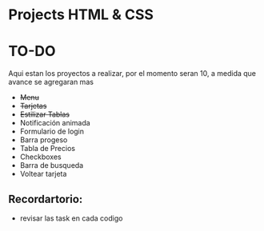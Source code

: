 # Projects HTML & CSS

# TO-DO
Aqui estan los proyectos a realizar, por el momento seran 10, a medida que avance se agregaran mas
- <s>Menu</s>
- <s>Tarjetas</s>
- <s>Estilizar Tablas</s>
- Notificación animada
- Formulario de login
- Barra progeso
- Tabla de Precios
- Checkboxes
- Barra de busqueda
- Voltear tarjeta

## Recordartorio:
- revisar las task en cada codigo
